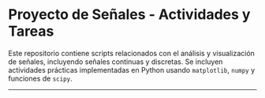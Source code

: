 # Proyecto de Señales - Actividades y Tareas

Este repositorio contiene scripts relacionados con el análisis y visualización de señales, incluyendo señales continuas y discretas. Se incluyen actividades prácticas implementadas en Python usando `matplotlib`, `numpy` y funciones de `scipy`.

---
